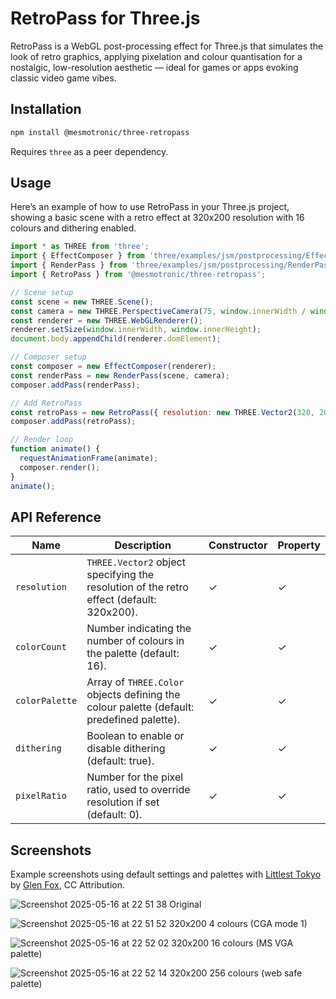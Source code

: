 # RetroPass for Three.js

RetroPass is a WebGL post-processing effect for Three.js that simulates the look of retro graphics, applying pixelation and colour quantisation for a nostalgic, low-resolution aesthetic — ideal for games or apps evoking classic video game vibes.

## Installation

```bash
npm install @mesmotronic/three-retropass
```

Requires `three` as a peer dependency.

## Usage

Here’s an example of how to use RetroPass in your Three.js project, showing a basic scene with a retro effect at 320x200 resolution with 16 colours and dithering enabled.

```javascript
import * as THREE from 'three';
import { EffectComposer } from 'three/examples/jsm/postprocessing/EffectComposer.js';
import { RenderPass } from 'three/examples/jsm/postprocessing/RenderPass.js';
import { RetroPass } from '@mesmotronic/three-retropass';

// Scene setup
const scene = new THREE.Scene();
const camera = new THREE.PerspectiveCamera(75, window.innerWidth / window.innerHeight, 0.1, 1000);
const renderer = new THREE.WebGLRenderer();
renderer.setSize(window.innerWidth, window.innerHeight);
document.body.appendChild(renderer.domElement);

// Composer setup
const composer = new EffectComposer(renderer);
const renderPass = new RenderPass(scene, camera);
composer.addPass(renderPass);

// Add RetroPass
const retroPass = new RetroPass({ resolution: new THREE.Vector2(320, 200), colorCount: 16, dithering: true });
composer.addPass(retroPass);

// Render loop
function animate() {
  requestAnimationFrame(animate);
  composer.render();
}
animate();
```

## API Reference

| Name | Description | Constructor | Property |
| --- | --- | --- | --- |
| `resolution` | `THREE.Vector2` object specifying the resolution of the retro effect (default: 320x200). | ✓ | ✓ |
| `colorCount` | Number indicating the number of colours in the palette (default: 16). | ✓ | ✓ |
| `colorPalette` | Array of `THREE.Color` objects defining the colour palette (default: predefined palette). | ✓ | ✓ |
| `dithering` | Boolean to enable or disable dithering (default: true). | ✓ | ✓ |
| `pixelRatio` | Number for the pixel ratio, used to override resolution if set (default: 0). | ✓ | ✓ |

## Screenshots

Example screenshots using default settings and palettes with [Littlest Tokyo](https://artstation.com/artwork/1AGwX) by
[Glen Fox](https://artstation.com/glenatron), CC Attribution.

![Screenshot 2025-05-16 at 22 51 38](https://github.com/user-attachments/assets/a5eb9b18-8802-4a25-96fc-449dbedf170e)
Original

![Screenshot 2025-05-16 at 22 51 52](https://github.com/user-attachments/assets/a3f68162-2e72-4b10-a2c1-b35e24f62489)
320x200 4 colours (CGA mode 1)

![Screenshot 2025-05-16 at 22 52 02](https://github.com/user-attachments/assets/bab38ec2-fe22-453b-ac3e-81f818b7bb73)
320x200 16 colours (MS VGA palette)

![Screenshot 2025-05-16 at 22 52 14](https://github.com/user-attachments/assets/980d0cee-39a0-43e5-b816-937412b8e4d9)
320x200 256 colours (web safe palette)
